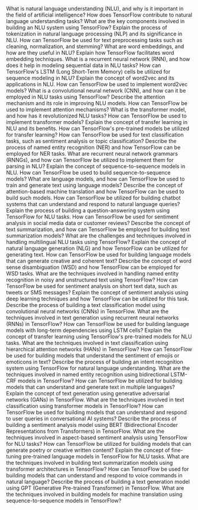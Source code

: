 What is natural language understanding (NLU), and why is it important in the field of artificial intelligence?
How does TensorFlow contribute to natural language understanding tasks?
What are the key components involved in building an NLU system using TensorFlow?
Explain the process of tokenization in natural language processing (NLP) and its significance in NLU.
How can TensorFlow be used for text preprocessing tasks such as cleaning, normalization, and stemming?
What are word embeddings, and how are they useful in NLU? Explain how TensorFlow facilitates word embedding techniques.
What is a recurrent neural network (RNN), and how does it help in modeling sequential data in NLU tasks?
How can TensorFlow's LSTM (Long Short-Term Memory) cells be utilized for sequence modeling in NLU?
Explain the concept of word2vec and its applications in NLU. How can TensorFlow be used to implement word2vec models?
What is a convolutional neural network (CNN), and how can it be employed in NLU tasks using TensorFlow?
Describe the attention mechanism and its role in improving NLU models. How can TensorFlow be used to implement attention mechanisms?
What is the transformer model, and how has it revolutionized NLU tasks? How can TensorFlow be used to implement transformer models?
Explain the concept of transfer learning in NLU and its benefits. How can TensorFlow's pre-trained models be utilized for transfer learning?
How can TensorFlow be used for text classification tasks, such as sentiment analysis or topic classification?
Describe the process of named entity recognition (NER) and how TensorFlow can be employed for NER tasks.
What are recurrent neural network grammars (RNNGs), and how can TensorFlow be utilized to implement them for parsing in NLU?
Explain the concept of sequence-to-sequence models in NLU. How can TensorFlow be used to build sequence-to-sequence models?
What are language models, and how can TensorFlow be used to train and generate text using language models?
Describe the concept of attention-based machine translation and how TensorFlow can be used to build such models.
How can TensorFlow be utilized for building chatbot systems that can understand and respond to natural language queries?
Explain the process of building a question-answering system using TensorFlow for NLU tasks.
How can TensorFlow be used for sentiment analysis in social media data or customer reviews?
Describe the concept of text summarization, and how can TensorFlow be employed for building text summarization models?
What are the challenges and techniques involved in handling multilingual NLU tasks using TensorFlow?
Explain the concept of natural language generation (NLG) and how TensorFlow can be utilized for generating text.
How can TensorFlow be used for building language models that can generate creative and coherent text?
Describe the concept of word sense disambiguation (WSD) and how TensorFlow can be employed for WSD tasks.
What are the techniques involved in handling named entity recognition in noisy and unstructured text using TensorFlow?
How can TensorFlow be used for sentiment analysis on short text data, such as tweets or SMS messages?
Explain the concept of sentiment analysis using deep learning techniques and how TensorFlow can be utilized for this task.
Describe the process of building a text classification model using convolutional neural networks (CNNs) in TensorFlow.
What are the techniques involved in text generation using recurrent neural networks (RNNs) in TensorFlow?
How can TensorFlow be used for building language models with long-term dependencies using LSTM cells?
Explain the concept of transfer learning using TensorFlow's pre-trained models for NLU tasks.
What are the techniques involved in text classification using hierarchical attention networks (HANs) in TensorFlow?
How can TensorFlow be used for building models that understand the sentiment of emojis or emoticons in text?
Describe the process of building an intent recognition system using TensorFlow for natural language understanding.
What are the techniques involved in named entity recognition using bidirectional LSTM-CRF models in TensorFlow?
How can TensorFlow be utilized for building models that can understand and generate text in multiple languages?
Explain the concept of text generation using generative adversarial networks (GANs) in TensorFlow.
What are the techniques involved in text classification using transformer models in TensorFlow?
How can TensorFlow be used for building models that can understand and respond to user queries in conversational AI systems?
Describe the process of building a sentiment analysis model using BERT (Bidirectional Encoder Representations from Transformers) in TensorFlow.
What are the techniques involved in aspect-based sentiment analysis using TensorFlow for NLU tasks?
How can TensorFlow be utilized for building models that can generate poetry or creative written content?
Explain the concept of fine-tuning pre-trained language models in TensorFlow for NLU tasks.
What are the techniques involved in building text summarization models using transformer architectures in TensorFlow?
How can TensorFlow be used for building models that can understand and respond to voice commands in natural language?
Describe the process of building a text generation model using GPT (Generative Pre-trained Transformer) in TensorFlow.
What are the techniques involved in building models for machine translation using sequence-to-sequence models in TensorFlow?